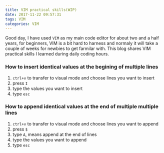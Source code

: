 ```yaml
---
title: VIM practical skills(WIP)
date: 2017-11-22 09:57:31
tags: VIM
categories: VIM
---
```


Good day, I have used `VIM` as my main code editor for about two and a half years, for beginners, VIM is a bit hard to harness and normaly it will take a couple of weeks for newbies to get farmilar with. This blog shares VIM practical skills I learned during daily coding hours.

### How to insert identical values at the begining of multiple lines

1. `ctrl+v` to transfer to visual mode and choose lines you want to insert
2. press `I`
3. type the values you want to insert
4. type `esc`

### How to append identical values at the end of multiple multiple lines

1. `ctrl+v` to transfer to visual mode and choose lines you want to append
2. press `$`
3. type `A`, means append at the end of lines
4. type the values you want to append
5. type `esc`


